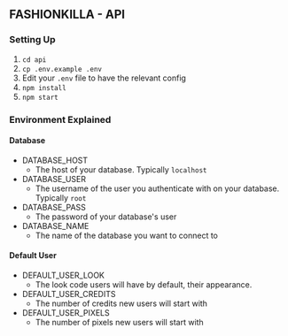 ## FASHIONKILLA - API

### Setting Up
1. `cd api`
1. `cp .env.example .env`
1. Edit your `.env` file to have the relevant config
1. `npm install`
1. `npm start`

### Environment Explained

#### Database
* DATABASE_HOST
  * The host of your database.  Typically `localhost`
* DATABASE_USER
  * The username of the user you authenticate with on your database.  Typically `root`
* DATABASE_PASS
  * The password of your database's user
* DATABASE_NAME
  * The name of the database you want to connect to

#### Default User
* DEFAULT_USER_LOOK
  * The look code users will have by default, their appearance.
* DEFAULT_USER_CREDITS
  * The number of credits new users will start with
* DEFAULT_USER_PIXELS
  * The number of pixels new users will start with